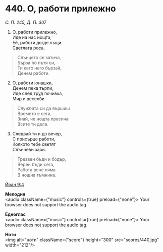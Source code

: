 # 440. О, работи прилежно

_С. П. 245, Д. П. 307_

1. О, работи прилежно,  
Иде на нас нощта,  
Ей, работи догде лъщи  
Светлата роса.  

> Слънцето се затича,  
> Бърза по пътя си,  
> Ти като него бързай,  
> Денем работи.  

2. О, работи юнашки,  
Денем пека търпи,  
Иде след труд почивка,  
Мир и веселби.  

> Службата си да вършиш  
> Времето е сега,  
> Знай, че нощта пресича  
> Всите ти дела.  

3. Следвай ти и до вечер,  
С присърце работи,  
Колкото тебе светят  
Слънчеви зари.  

> Трезвен бъди и бодър,  
> Верен бъди сега,  
> Работа вече няма  
> В нощна тъмнина.

[Йоан 9:4](http://biblia.bg/index.php?k=43&g=9&s=4)

**Мелодия**  
<audio className={"music"} controls={true} preload={"none"}>
    <source src="mp3/440.mp3" type="audio/mpeg"/>
    Your browser does not support the audio tag.
</audio>

**Едноглас**  
<audio className={"music"} controls={true} preload={"none"}>
    <source src="transp/440.mp3" type="audio/mpeg"/>
    Your browser does not support the audio tag.
</audio>

**Ноти**  
<img alt="ноти" className={"score"} height="300" src="scores/440.jpg" width="212"/>
